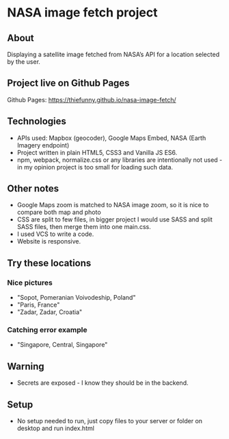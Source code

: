 # NASA image fetch project 

## About
Displaying a satellite image fetched from NASA’s API for a location selected by the user.

## Project live on Github Pages
Github Pages: https://thiefunny.github.io/nasa-image-fetch/

## Technologies
* APIs used: Mapbox (geocoder), Google Maps Embed, NASA (Earth Imagery endpoint)
* Project written in plain HTML5, CSS3 and Vanilla JS ES6.
* npm, webpack, normalize.css or any libraries are intentionally not used - in my opinion project is too small for loading such data.

## Other notes
* Google Maps zoom is matched to NASA image zoom, so it is nice to compare both map and photo
* CSS are split to few files, in bigger project I would use SASS and split SASS files, then merge them into one main.css.
* I used VCS to write a code.
* Website is responsive.

## Try these locations

### Nice pictures
* "Sopot, Pomeranian Voivodeship, Poland"
* "Paris, France"
* "Zadar, Zadar, Croatia"

### Catching error example
* "Singapore, Central, Singapore"

## Warning
* Secrets are exposed - I know they should be in the backend.

## Setup
* No setup needed to run, just copy files to your server or folder on desktop and run index.html